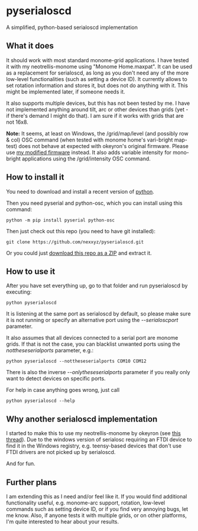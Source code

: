 # pyserialoscd

A simplified, python-based serialoscd implementation

## What it does

It should work with most standard monome-grid applications. I have tested it with my neotrellis-monome using "Monome Home.maxpat". It can be used as a replacement for serialoscd, as long as you don't need any of the more low-level functionalities (such as setting a device ID). It currently allows to set rotation information and stores it, but does not do anything with it. This might be implemented later, if someone needs it.

It also supports multiple devices, but this has not been tested by me. I have not implemented anything around tilt, arc or other devices than grids (yet - if there's demand I might do that). I am sure if it works with grids that are not 16x8.

**Note:** It seems, at least on Windows, the /grid/map/level (and possibly row & col) OSC command (when tested with monome home's vari-bright map-test) does not behave at expected with okeyron's original firmware. Please use [my modified firmware](https://github.com/nexxyz/neotrellis_monome_teensy) instead. It also adds variable intensity for mono-bright applications using the /grid/intensity OSC command.

## How to install it

You need to download and install a recent version of [python](python.org/downloads/).

Then you need pyserial and python-osc, which you can install using this command:

    python -m pip install pyserial python-osc

Then just check out this repo (you need to have git installed):

    git clone https://github.com/nexxyz/pyserialoscd.git

Or you could just [download this repo as a ZIP](https://github.com/nexxyz/pyserialoscd/archive/master.zip) and extract it.

## How to use it

After you have set everything up, go to that folder and run pyserialoscd by executing:

    python pyserialoscd

It is listening at the same port as serialoscd by default, so please make sure it is not running or specify an alternative port using the *--serialoscport* parameter.

It also assumes that all devices connected to a serial port are monome grids. If that is not the case, you can blacklist unwanted ports using the *nottheseserialports* parameter, e.g.:

    python pyserialoscd --nottheseserialports COM10 COM12

There is also the inverse *--onlytheseserialports* parameter if you really only want to detect devices on specific ports.

For help in case anything goes wrong, just call

    python pyserialoscd --help

## Why another serialoscd implementation

I started to make this to use my neotrellis-monome by okeyron (see [this thread](https://github.com/okyeron/neotrellis-monome)). Due to the windows version of serialosc requiring an FTDI device to find it in the Windows registry, e.g. teensy-based devices that don't use FTDI drivers are not picked up by serialoscd.

And for fun.

## Further plans
I am extending this as I need and/or feel like it. If you would find additional functionality useful, e.g. monome-arc support, rotation, low-level commands such as setting device ID, or if you find very annoying bugs, let me know. Also, if anyone tests it with multiple grids, or on other platforms, I'm quite interested to hear about your results.  
